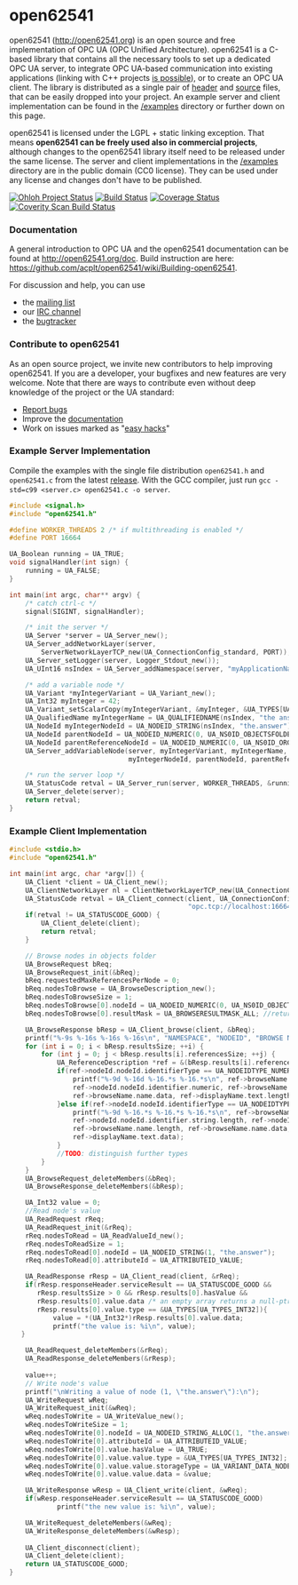 open62541
=========

open62541 (http://open62541.org) is an open source and free implementation of OPC UA (OPC Unified Architecture). open62541 is a C-based library that contains all the necessary tools to set up a dedicated OPC UA server, to integrate OPC UA-based communication into existing applications (linking with C++ projects [is possible](examples/server.cpp)), or to create an OPC UA client. The library is distributed as a single pair of [header](http://open62541.org/open62541.h) and [source](http://open62541.org/open62541.c) files, that can be easily dropped into your project. An example server and client implementation can be found in the [/examples](examples/) directory or further down on this page.

open62541 is licensed under the LGPL + static linking exception. That means **open62541 can be freely used also in commercial projects**, although changes to the open62541 library itself need to be released under the same license. The server and client implementations in the [/examples](examples/) directory are in the public domain (CC0 license). They can be used under any license and changes don't have to be published.

[![Ohloh Project Status](https://www.ohloh.net/p/open62541/widgets/project_thin_badge.gif)](https://www.ohloh.net/p/open62541)
[![Build Status](https://travis-ci.org/acplt/open62541.png?branch=master)](https://travis-ci.org/acplt/open62541)
[![Coverage Status](https://coveralls.io/repos/acplt/open62541/badge.png?branch=master)](https://coveralls.io/r/acplt/open62541?branch=master)
[![Coverity Scan Build Status](https://scan.coverity.com/projects/1864/badge.svg)](https://scan.coverity.com/projects/1864)

### Documentation
A general introduction to OPC UA and the open62541 documentation can be found at http://open62541.org/doc.
Build instruction are here: https://github.com/acplt/open62541/wiki/Building-open62541.

For discussion and help, you can use
- the [mailing list](https://groups.google.com/d/forum/open62541)
- our [IRC channel](http://webchat.freenode.net/?channels=%23open62541)
- the [bugtracker](https://github.com/acplt/open62541/issues)

### Contribute to open62541
As an open source project, we invite new contributors to help improving open62541. If you are a developer, your bugfixes and new features are very welcome. Note that there are ways to contribute even without deep knowledge of the project or the UA standard:
- [Report bugs](https://github.com/acplt/open62541/issues)
- Improve the [documentation](http://open62541.org/doc)
- Work on issues marked as "[easy hacks](https://github.com/acplt/open62541/labels/easy%20hack)"

### Example Server Implementation
Compile the examples with the single file distribution `open62541.h` and `open62541.c` from the latest [release](https://github.com/acplt/open62541/releases).
With the GCC compiler, just run ```gcc -std=c99 <server.c> open62541.c -o server```.
```c
#include <signal.h>
#include "open62541.h"

#define WORKER_THREADS 2 /* if multithreading is enabled */
#define PORT 16664

UA_Boolean running = UA_TRUE;
void signalHandler(int sign) {
    running = UA_FALSE;
}

int main(int argc, char** argv) {
    /* catch ctrl-c */
    signal(SIGINT, signalHandler);

    /* init the server */
    UA_Server *server = UA_Server_new();
    UA_Server_addNetworkLayer(server,
        ServerNetworkLayerTCP_new(UA_ConnectionConfig_standard, PORT));
    UA_Server_setLogger(server, Logger_Stdout_new());
    UA_UInt16 nsIndex = UA_Server_addNamespace(server, "myApplicationNamespace");

    /* add a variable node */
    UA_Variant *myIntegerVariant = UA_Variant_new();
    UA_Int32 myInteger = 42;
    UA_Variant_setScalarCopy(myIntegerVariant, &myInteger, &UA_TYPES[UA_TYPES_INT32]);
    UA_QualifiedName myIntegerName = UA_QUALIFIEDNAME(nsIndex, "the answer");
    UA_NodeId myIntegerNodeId = UA_NODEID_STRING(nsIndex, "the.answer");
    UA_NodeId parentNodeId = UA_NODEID_NUMERIC(0, UA_NS0ID_OBJECTSFOLDER);
    UA_NodeId parentReferenceNodeId = UA_NODEID_NUMERIC(0, UA_NS0ID_ORGANIZES);
    UA_Server_addVariableNode(server, myIntegerVariant, myIntegerName,
                              myIntegerNodeId, parentNodeId, parentReferenceNodeId);

    /* run the server loop */
    UA_StatusCode retval = UA_Server_run(server, WORKER_THREADS, &running);
    UA_Server_delete(server);
    return retval;
}
```

### Example Client Implementation
```c
#include <stdio.h>
#include "open62541.h"

int main(int argc, char *argv[]) {
    UA_Client *client = UA_Client_new();
    UA_ClientNetworkLayer nl = ClientNetworkLayerTCP_new(UA_ConnectionConfig_standard);
    UA_StatusCode retval = UA_Client_connect(client, UA_ConnectionConfig_standard, nl,
                                             "opc.tcp://localhost:16664");
    if(retval != UA_STATUSCODE_GOOD) {
        UA_Client_delete(client);
    	return retval;
    }

    // Browse nodes in objects folder    
    UA_BrowseRequest bReq;
    UA_BrowseRequest_init(&bReq);
    bReq.requestedMaxReferencesPerNode = 0;
    bReq.nodesToBrowse = UA_BrowseDescription_new();
    bReq.nodesToBrowseSize = 1;
    bReq.nodesToBrowse[0].nodeId = UA_NODEID_NUMERIC(0, UA_NS0ID_OBJECTSFOLDER); //browse objects folder
    bReq.nodesToBrowse[0].resultMask = UA_BROWSERESULTMASK_ALL;	//return everything

    UA_BrowseResponse bResp = UA_Client_browse(client, &bReq);
    printf("%-9s %-16s %-16s %-16s\n", "NAMESPACE", "NODEID", "BROWSE NAME", "DISPLAY NAME");
    for (int i = 0; i < bResp.resultsSize; ++i) {
        for (int j = 0; j < bResp.results[i].referencesSize; ++j) {
            UA_ReferenceDescription *ref = &(bResp.results[i].references[j]);
            if(ref->nodeId.nodeId.identifierType == UA_NODEIDTYPE_NUMERIC){
                printf("%-9d %-16d %-16.*s %-16.*s\n", ref->browseName.namespaceIndex,
                ref->nodeId.nodeId.identifier.numeric, ref->browseName.name.length, 
                ref->browseName.name.data, ref->displayName.text.length, ref->displayName.text.data);
            }else if(ref->nodeId.nodeId.identifierType == UA_NODEIDTYPE_STRING){
                printf("%-9d %-16.*s %-16.*s %-16.*s\n", ref->browseName.namespaceIndex,
                ref->nodeId.nodeId.identifier.string.length, ref->nodeId.nodeId.identifier.string.data,
                ref->browseName.name.length, ref->browseName.name.data, ref->displayName.text.length,
                ref->displayName.text.data);
            }
            //TODO: distinguish further types
        }
    }
    UA_BrowseRequest_deleteMembers(&bReq);
    UA_BrowseResponse_deleteMembers(&bResp);

    UA_Int32 value = 0;	
    //Read node's value
    UA_ReadRequest rReq;
    UA_ReadRequest_init(&rReq);
    rReq.nodesToRead = UA_ReadValueId_new();
    rReq.nodesToReadSize = 1;
    rReq.nodesToRead[0].nodeId = UA_NODEID_STRING(1, "the.answer");
    rReq.nodesToRead[0].attributeId = UA_ATTRIBUTEID_VALUE;

    UA_ReadResponse rResp = UA_Client_read(client, &rReq);
    if(rResp.responseHeader.serviceResult == UA_STATUSCODE_GOOD &&
       rResp.resultsSize > 0 && rResp.results[0].hasValue &&
       rResp.results[0].value.data /* an empty array returns a null-ptr */ &&
       rResp.results[0].value.type == &UA_TYPES[UA_TYPES_INT32]){
           value = *(UA_Int32*)rResp.results[0].value.data;
           printf("the value is: %i\n", value);
   }

    UA_ReadRequest_deleteMembers(&rReq);
    UA_ReadResponse_deleteMembers(&rResp);
    
    value++;
	// Write node's value
	printf("\nWriting a value of node (1, \"the.answer\"):\n");
	UA_WriteRequest wReq;
	UA_WriteRequest_init(&wReq);
	wReq.nodesToWrite = UA_WriteValue_new();
	wReq.nodesToWriteSize = 1;
	wReq.nodesToWrite[0].nodeId = UA_NODEID_STRING_ALLOC(1, "the.answer"); /* assume this node exists */
	wReq.nodesToWrite[0].attributeId = UA_ATTRIBUTEID_VALUE;
	wReq.nodesToWrite[0].value.hasValue = UA_TRUE;
	wReq.nodesToWrite[0].value.value.type = &UA_TYPES[UA_TYPES_INT32];
	wReq.nodesToWrite[0].value.value.storageType = UA_VARIANT_DATA_NODELETE; //do not free the integer on deletion
	wReq.nodesToWrite[0].value.value.data = &value;

	UA_WriteResponse wResp = UA_Client_write(client, &wReq);
	if(wResp.responseHeader.serviceResult == UA_STATUSCODE_GOOD)
			printf("the new value is: %i\n", value);

	UA_WriteRequest_deleteMembers(&wReq);
	UA_WriteResponse_deleteMembers(&wResp);
    
    UA_Client_disconnect(client);
    UA_Client_delete(client);
    return UA_STATUSCODE_GOOD;
}
```
